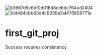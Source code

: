 ![b3667d5c6bf0d018d8ce8dc764cd2404](https://user-images.githubusercontent.com/90887230/133872694-d7c2fa62-3552-48e9-9aa1-0ab9978f49a4.jpg)
![1dd484cbb63d4c9339a7af476808771a](https://user-images.githubusercontent.com/90887230/133872461-090b98d0-2fd2-45ed-893f-364b0d3ce25f.jpg)
# first_git_proj
Success requires consistency.
